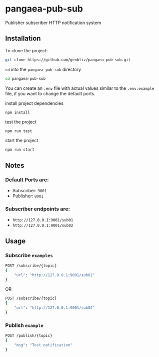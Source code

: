 # pangaea-pub-sub
Publisher subscriber HTTP notification system

## Installation
To clone the project:
```bash
git clone https://github.com/genbliz/pangaea-pub-sub.git
```

`cd` into the `pangaea-pub-sub` directory
```bash
cd pangaea-pub-sub
```

You can create an `.env` file with actual values similar to the `.env.example` file, if you want to change the default ports.

install project dependencies
```
npm install
```

test the project
```bash
npm run test
```

start the project
```bash
npm run start
```

## Notes

### Default Ports are:
* Subscriber: `9001`
* Publisher: `8001`

### Subscriber endpoints are:
* `http://127.0.0.1:9001/sub01`
* `http://127.0.0.1:9001/sub02`


## Usage

### Subscribe `examples`

```bash
POST /subscribe/{topic}
{
    "url": "http://127.0.0.1:9001/sub01"
}
```
OR

```bash
POST /subscribe/{topic}
{
    "url": "http://127.0.0.1:9001/sub02"
}
```

### Publish `example`

```bash
POST /publish/{topic}
{
    "msg": "Test notification"
}
```
